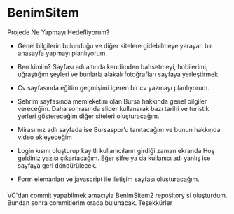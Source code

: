 # BenimSitem

Projede Ne Yapmayı Hedefliyorum?
-    Genel bilgilerin bulunduğu ve diğer sitelere gidebilmeye yarayan bir anasayfa yapmayı planlıyorum.

-   Ben kimim? Sayfası adı altında kendimden bahsetmeyi, hobilerimi, uğraştığım şeyleri ve bunlarla alakalı fotoğrafları sayfaya yerleştirmek.

-   Cv sayfasında eğitim geçmişimi içeren bir cv yazmayı planlıyorum.

-   Şehrim sayfasında memleketim olan Bursa hakkında genel bilgiler vereceğim. Daha sonrasında slider kullanarak bazı tarihi ve turistik yerleri göstereceğim diğer siteleri oluşturacağım.
-  Mirasımız adlı sayfada ise Bursaspor’u tanıtacağım ve bunun hakkında video ekleyeceğim
-  Login kısmı oluşturup kayıtlı kullanıcıların girdiği zaman ekranda Hoş geldiniz yazısı çıkartacağım. Eğer şifre ya da kullanıcı adı yanlış ise sayfaya geri döndürülecek.

-  Form elemanları ve javascript ile iletişim sayfası oluşturacağım.

####
VC'dan commit yapabilmek amacıyla BenimSitem2 repository si oluşturdum. Bundan sonra commitlerim orada bulunacak. Teşekkürler
